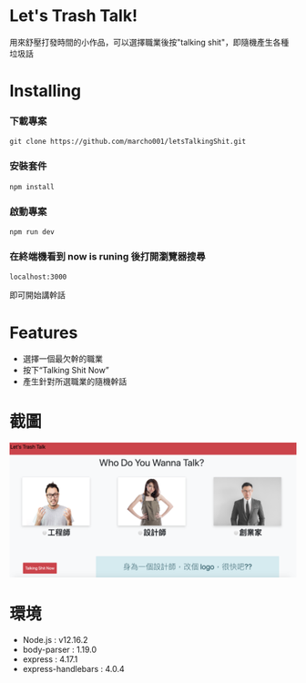 # Let's Trash Talk!

用來舒壓打發時間的小作品，可以選擇職業後按"talking shit"，即隨機產生各種垃圾話

# Installing

### 下載專案

```
git clone https://github.com/marcho001/letsTalkingShit.git
```

### 安裝套件

```
npm install
```

### 啟動專案

```
npm run dev
```

### 在終端機看到 now is runing 後打開瀏覽器搜尋

```
localhost:3000
```

即可開始講幹話

# Features

- 選擇一個最欠幹的職業
- 按下“Talking Shit Now”
- 產生針對所選職業的隨機幹話

# 截圖

![image alt](https://github.com/marcho001/letsTalkingShit/blob/master/%E6%88%AA%E5%9C%96%202020-05-07%20%E4%B8%8B%E5%8D%887.45.44.png)


# 環境
- Node.js : v12.16.2
- body-parser : 1.19.0
- express : 4.17.1
- express-handlebars : 4.0.4
